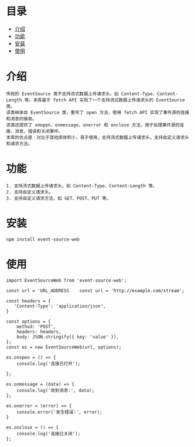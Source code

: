 # 目录 <!-- omit in toc -->

- [介绍](#介绍)
- [功能](#功能)
- [安装](#安装)
- [使用](#使用)

# 介绍

    传统的 EventSource 类不支持流式数据上传请求头，如 Content-Type、Content-Length 等。本库基于 fetch API 实现了一个支持流式数据上传请求头的 EventSource 类。
    该类继承自 EventSource 类，重写了 open 方法，使用 fetch API 实现了事件源的连接和消息的接收。
    该类还提供了 onopen、onmessage、onerror 和 onclose 方法，用于处理事件源的连接、消息、错误和关闭事件。
    本库的优点是：对比于其他库体积小，易于使用，支持流式数据上传请求头，支持自定义请求头和请求方法。

# 功能

    1. 支持流式数据上传请求头，如 Content-Type、Content-Length 等。
    2. 支持自定义请求头。
    3. 支持自定义请求方法，如 GET、POST、PUT 等。

# 安装

    npm install event-source-web

# 使用

    import EventSourceWeb from 'event-source-web';

    const url = 'URL_ADDRESS    const url = 'http://example.com/stream';

    const headers = {
       'Content-Type': 'application/json',
    }

    const options = {
        method: 'POST',
        headers: headers,
        body: JSON.stringify({ key: 'value' }),
    };
    const es = new EventSourceWeb(url, options);

    es.onopen = () => {
        console.log('连接已打开');

    };

    es.onmessage = (data) => {
        console.log('收到消息:', data);
    };

    es.onerror = (error) => {
        console.error('发生错误:', error);
    }

    es.onclose = () => {
        console.log('连接已关闭');
    };

